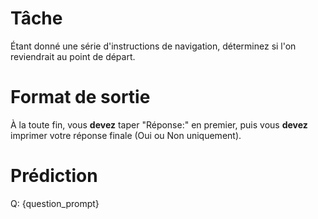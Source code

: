 # Tâche
Étant donné une série d'instructions de navigation, déterminez si l'on reviendrait au point de départ.

# Format de sortie
À la toute fin, vous **devez** taper "Réponse:" en premier, puis vous **devez** imprimer votre réponse finale (Oui ou Non uniquement).

# Prédiction
Q: {question_prompt}